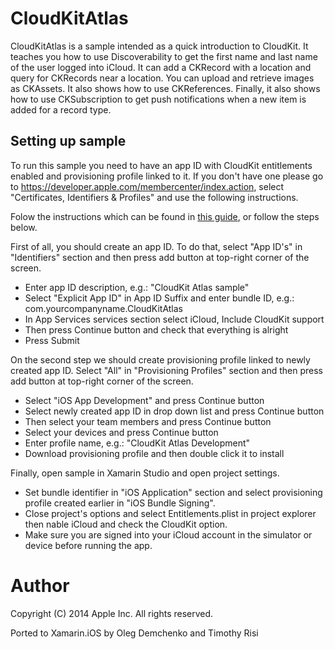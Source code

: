 CloudKitAtlas
======================

CloudKitAtlas is a sample intended as a quick introduction to
CloudKit. It teaches you how to use Discoverability to get the first
name and last name of the user logged into iCloud. It can add a
CKRecord with a location and query for CKRecords near a location. You
can upload and retrieve images as CKAssets. It also shows how to use
CKReferences. Finally, it also shows how to use CKSubscription to get
push notifications when a new item is added for a record type.

## Setting up sample

To run this sample you need to have an app ID with CloudKit
entitlements enabled and provisioning profile linked to it.  If you
don't have one please go to
https://developer.apple.com/membercenter/index.action, select
"Certificates, Identifiers & Profiles" and use the following
instructions.

Folow the instructions which can be found in [this guide](http://developer.xamarin.com/guides/ios/platform_features/introduction_to_the_document_picker/#Enabling_iCloud_in_Xamarin), or follow the steps below.

First of all, you should create an app ID.  To do that, select "App
ID's" in "Identifiers" section and then press add button at top-right
corner of the screen.

* Enter app ID description, e.g.: "CloudKit Atlas sample"
* Select "Explicit App ID" in App ID Suffix and enter bundle ID, e.g.:
  com.yourcompanyname.CloudKitAtlas
* In App Services services section select iCloud, Include CloudKit support
* Then press Continue button and check that everything is alright
* Press Submit

On the second step we should create provisioning profile linked to
newly created app ID. Select "All" in "Provisioning Profiles" section
and then press add button at top-right corner of the screen.

* Select "iOS App Development" and press Continue button
* Select newly created app ID in drop down list and press Continue button
* Then select your team members and press Continue button
* Select your devices and press Continue button
* Enter profile name, e.g.: "CloudKit Atlas Development"
* Download provisioning profile and then double click it to install

Finally, open sample in Xamarin Studio and open project settings.

* Set bundle identifier in "iOS Application" section and select
  provisioning profile created earlier in "iOS Bundle Signing".
* Close project's options and select Entitlements.plist in project
  explorer then nable iCloud and check the CloudKit option.
* Make sure you are signed into your iCloud account in the simulator
  or device before running the app.

Author
======
Copyright (C) 2014 Apple Inc. All rights reserved.

Ported to Xamarin.iOS by Oleg Demchenko and Timothy Risi